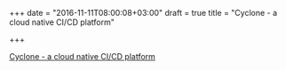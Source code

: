+++
date = "2016-11-11T08:00:08+03:00"
draft = true
title = "Cyclone - a cloud native CI/CD platform"

+++

<p><a href="https://github.com/caicloud/cyclone">Cyclone - a cloud native CI/CD platform</a></p>

